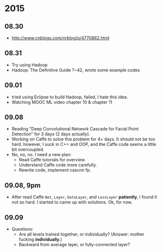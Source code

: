 # 2015

## 08.30
* http://www.cnblogs.com/nrblog/p/4770862.html

## 08.31
* Try using Hadoop
* Hadoop: The Definitive Guide ?~42, wrote some example codes

## 09.01
* tried using Eclipse to build Hadoop, failed, I hate this idea.
* Watching MOOC ML video chapter 10 & chapter 11

## 09.08
* Reading "Deep Convolutional Network Cascade for Facial Point Detection" for 3 days (2 days actually).
* Working on Caffe to solve this problem for 4+ days. It should not be too hard. however, I suck in C++ and OOP, and the Caffe code seems a little bit overcoupled.
* No, no, no. I need a new plan:
  * Read Caffe tutorials for overview.
  * Understand Caffe code more carefully.
  * Rewrite code, implement cascnn fp.

## 09.08, 9pm
* After read Caffe `Net`, `Layer`, `DataLayer`, and `LossLayer` **patiently**, I found it not so hard. I started to came up with solutions. Ok, for now.

## 09.09
* Questions:
  * Are all levels trained together, or individually? (Answer: mother fucking **individually**.)
  * Backward from average layer, or fully-connected layer?

